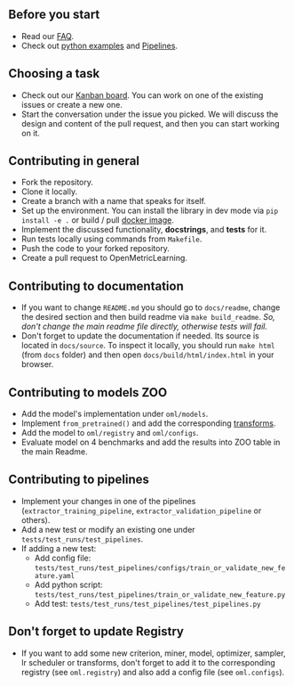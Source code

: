 ## Before you start
* Read our [FAQ](https://github.com/OML-Team/open-metric-learning#faq).
* Check out [python examples](https://github.com/OML-Team/open-metric-learning#get-started-using-python)
  and [Pipelines](https://github.com/OML-Team/open-metric-learning/tree/main/pipelines).

## Choosing a task
* Check out our [Kanban board](https://github.com/OML-Team/open-metric-learning/projects/1).
  You can work on one of the existing issues or create a new one.
* Start the conversation under the issue you picked. We will discuss the design and content of the pull request, and
  then you can start working on it.

## Contributing in general
* Fork the repository.
* Clone it locally.
* Create a branch with a name that speaks for itself.
* Set up the environment. You can install the library in dev mode via `pip install -e .`
  or build / pull [docker image](https://github.com/OML-Team/open-metric-learning#installation).
* Implement the discussed functionality, **docstrings**, and **tests** for it.
* Run tests locally using commands from `Makefile`.
* Push the code to your forked repository.
* Create a pull request to OpenMetricLearning.

## Contributing to documentation
* If you want to change `README.md` you should go to `docs/readme`, change the desired section and then build
  readme via `make build_readme`. *So, don't change the main readme file directly, otherwise tests will fail.*
* Don't forget to update the documentation if needed. Its source is located in `docs/source`. To inspect
  it locally, you should run `make html` (from `docs` folder) and then open `docs/build/html/index.html` in your
  browser.

## Contributing to models ZOO
* Add the model's implementation under `oml/models`.
* Implement `from_pretrained()` and add the corresponding [transforms](https://github.com/OML-Team/open-metric-learning/blob/f0d151ace24aaa527d0605d055529f31ad027f49/oml/registry/transforms.py#L53).
* Add the model to `oml/registry` and `oml/configs`.
* Evaluate model on 4 benchmarks and add the results into ZOO table in the main Readme.

## Contributing to pipelines
* Implement your changes in one of the pipelines (`extractor_training_pipeline`, `extractor_validation_pipeline` or others).
* Add a new test or modify an existing one under `tests/test_runs/test_pipelines`.
* If adding a new test:
  * Add config file: `tests/test_runs/test_pipelines/configs/train_or_validate_new_feature.yaml`
  * Add python script: `tests/test_runs/test_pipelines/train_or_validate_new_feature.py`
  * Add test: `tests/test_runs/test_pipelines/test_pipelines.py`

## Don't forget to update Registry
* If you want to add some new criterion, miner, model, optimizer, sampler, lr scheduler or transforms, don't forget to
  add it to the corresponding registry (see `oml.registry`) and also add a config file (see `oml.configs`).
